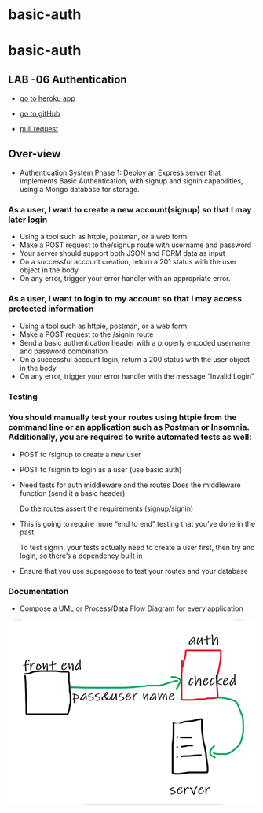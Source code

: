 # basic-auth

# basic-auth

## LAB -06 Authentication

- <a href=https://rrr5643.herokuapp.com/ class=""><span      class="label">go to heroku app </span></a>

- <a href=https://github.com/RulaAlqasem/basic-auth class=""><span class="label">go to gitHub </span></a>

- <a href=https://github.com/RulaAlqasem/basic-auth/pull/1 class=""><span class="label"> pull request </span></a>

## Over-view

- Authentication System Phase 1: Deploy an Express server that implements Basic Authentication, with signup and signin capabilities, using a Mongo database for storage.

### As a user, I want to create a new account(signup) so that I may later login

- Using a tool such as httpie, postman, or a web form:
- Make a POST request to the/signup route with username and password
- Your server should support both JSON and FORM data as input
- On a successful account creation, return a 201 status with the user object in the body
- On any error, trigger your error handler with an appropriate error.

### As a user, I want to login to my account so that I may access protected information

- Using a tool such as httpie, postman, or a web form:
- Make a POST request to the /signin route
- Send a basic authentication header with a properly encoded username and password combination
- On a successful account login, return a 200 status with the user object in the body
- On any error, trigger your error handler with the message “Invalid Login”

### Testing

### You should manually test your routes using httpie from the command line or an application such as Postman or Insomnia. Additionally, you are required to write automated tests as well:

- POST to /signup to create a new user
- POST to /signin to login as a user (use basic auth)
- Need tests for auth middleware and the routes
  Does the middleware function (send it a basic header)

  Do the routes assert the requirements (signup/signin)

- This is going to require more “end to end” testing that you’ve done in the past

  To test signin, your tests actually need to create a user first, then try and login, so there’s a dependency built in

- Ensure that you use supergoose to test your routes and your database

### Documentation

- Compose a UML or Process/Data Flow Diagram for every application

![WhiteBoard](./lab6uml.png)
